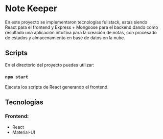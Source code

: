 # Note Keeper

En este proyecto se implementaron tecnologías fullstack, estas siendo React para el frontend y Express + Mongoose para el backend
dando como resultado una aplicación intuitiva para la creación de notas, con procesado de estados y almacenamiento en base de datos en la nube.

## Scripts

En el directorio del proyecto puedes utilizar:

### `npm start`

Ejecuta los scripts de React generando el frontend.

## Tecnologías

### Frontend:

- React
- Material-UI

